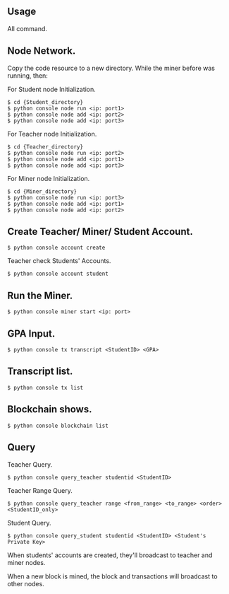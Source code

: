## Usage
All command.

## Node Network.
Copy the code resource to a new directory. While the miner before was running, then:

For Student node Initialization.
```
$ cd {Student_directory}
$ python console node run <ip: port1>
$ python console node add <ip: port2>
$ python console node add <ip: port3>
```
For Teacher node Initialization.
```
$ cd {Teacher_directory}
$ python console node run <ip: port2>
$ python console node add <ip: port1>
$ python console node add <ip: port3>
```

For Miner node Initialization.
```
$ cd {Miner_directory}
$ python console node run <ip: port3>
$ python console node add <ip: port1>
$ python console node add <ip: port2>
```

## Create Teacher/ Miner/ Student Account.
```
$ python console account create
```

Teacher check Students' Accounts.
```
$ python console account student
```

## Run the Miner.
```
$ python console miner start <ip: port>
```

## GPA Input.
```
$ python console tx transcript <StudentID> <GPA>
```

## Transcript list.
```
$ python console tx list
```

## Blockchain shows.
```
$ python console blockchain list
```

## Query
Teacher Query.
```
$ python console query_teacher studentid <StudentID>
```
Teacher Range Query.
```
$ python console query_teacher range <from_range> <to_range> <order> <StudentID_only>
```
Student Query.
```
$ python console query_student studentid <StudentID> <Student's Private Key>
```

When students' accounts are created, they'll broadcast to teacher and miner nodes.

When a new block is mined, the block and transactions will broadcast to other nodes.

